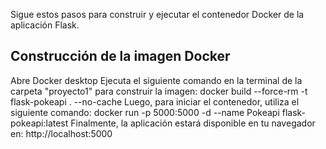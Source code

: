 Sigue estos pasos para construir y ejecutar el contenedor Docker de la aplicación Flask.
## Construcción de la imagen Docker
Abre Docker desktop 
Ejecuta el siguiente comando en la terminal de la carpeta "proyecto1" para construir la imagen:
docker build --force-rm -t flask-pokeapi . --no-cache
Luego, para iniciar el contenedor, utiliza el siguiente comando: 
docker run -p 5000:5000 -d --name Pokeapi flask-pokeapi:latest
Finalmente, la aplicación estará disponible en tu navegador en:
http://localhost:5000
